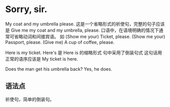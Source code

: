 # Sorry, sir.

My coat and my umbrella please. 
这是一个省略形式的祈使句，完整的句子应该是 Give me my coat and my umbrella, please.
口语中，在语境明确的情况下通常可省略动词和间接宾语。
如 (Show me your) Ticket, please. (Show me your) Passport, please. (Give me) A cup of coffee, please. 

Here is my ticket.
Here's 是 Here is 的缩略形式
句中采用了倒装句式
这句话用正常的语序应该是 My ticket is here.

Does the man get his umbrella back?  Yes, he does. 

## 语法点
祈使句，简单的倒装句。
